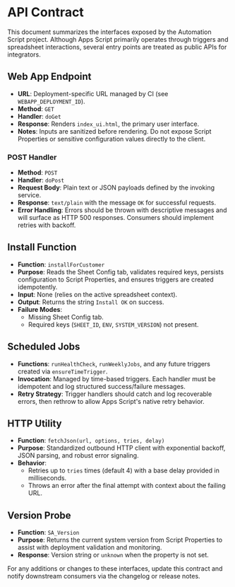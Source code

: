 # API Contract

This document summarizes the interfaces exposed by the Automation Script
project. Although Apps Script primarily operates through triggers and
spreadsheet interactions, several entry points are treated as public APIs for
integrators.

## Web App Endpoint

- **URL**: Deployment-specific URL managed by CI (see
  `WEBAPP_DEPLOYMENT_ID`).
- **Method**: `GET`
- **Handler**: `doGet`
- **Response**: Renders `index_ui.html`, the primary user interface.
- **Notes**: Inputs are sanitized before rendering. Do not expose Script
  Properties or sensitive configuration values directly to the client.

### POST Handler

- **Method**: `POST`
- **Handler**: `doPost`
- **Request Body**: Plain text or JSON payloads defined by the invoking
  service.
- **Response**: `text/plain` with the message `OK` for successful requests.
- **Error Handling**: Errors should be thrown with descriptive messages and
  will surface as HTTP 500 responses. Consumers should implement retries with
  backoff.

## Install Function

- **Function**: `installForCustomer`
- **Purpose**: Reads the Sheet Config tab, validates required keys, persists
  configuration to Script Properties, and ensures triggers are created
  idempotently.
- **Input**: None (relies on the active spreadsheet context).
- **Output**: Returns the string `Install OK` on success.
- **Failure Modes**:
  - Missing Sheet Config tab.
  - Required keys (`SHEET_ID`, `ENV`, `SYSTEM_VERSION`) not present.

## Scheduled Jobs

- **Functions**: `runHealthCheck`, `runWeeklyJobs`, and any future triggers
  created via `ensureTimeTrigger`.
- **Invocation**: Managed by time-based triggers. Each handler must be
  idempotent and log structured success/failure messages.
- **Retry Strategy**: Trigger handlers should catch and log recoverable errors,
  then rethrow to allow Apps Script's native retry behavior.

## HTTP Utility

- **Function**: `fetchJson(url, options, tries, delay)`
- **Purpose**: Standardized outbound HTTP client with exponential backoff, JSON
  parsing, and robust error signaling.
- **Behavior**:
  - Retries up to `tries` times (default 4) with a base delay provided in
    milliseconds.
  - Throws an error after the final attempt with context about the failing URL.

## Version Probe

- **Function**: `SA_Version`
- **Purpose**: Returns the current system version from Script Properties to
  assist with deployment validation and monitoring.
- **Response**: Version string or `unknown` when the property is not set.

For any additions or changes to these interfaces, update this contract and
notify downstream consumers via the changelog or release notes.

